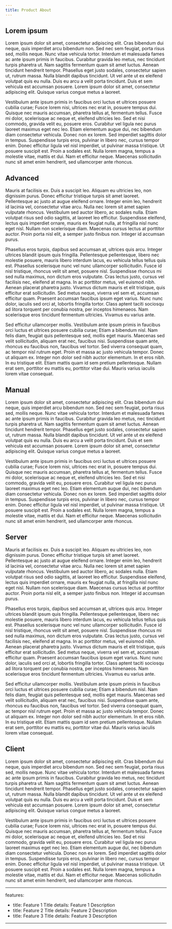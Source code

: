 ```yaml
---
title: Product About
---
```


## Lorem ipsum 

Lorem ipsum dolor sit amet, consectetur adipiscing elit. Cras bibendum dui neque, quis imperdiet arcu bibendum non. Sed nec sem feugiat, porta risus sed, mollis neque. Nunc vitae vehicula tortor. Interdum et malesuada fames ac ante ipsum primis in faucibus. Curabitur gravida leo metus, nec tincidunt turpis pharetra ut. Nam sagittis fermentum quam sit amet luctus. Aenean tincidunt hendrerit tempor. Phasellus eget justo sodales, consectetur sapien ut, rutrum massa. Nulla blandit dapibus tincidunt. Ut vel ante ut ex eleifend volutpat quis eu nulla. Duis eu arcu a velit porta tincidunt. Duis et sem vehicula est accumsan posuere. Lorem ipsum dolor sit amet, consectetur adipiscing elit. Quisque varius congue metus a laoreet.

Vestibulum ante ipsum primis in faucibus orci luctus et ultrices posuere cubilia curae; Fusce lorem nisi, ultrices nec erat in, posuere tempus dui. Quisque nec mauris accumsan, pharetra tellus at, fermentum tellus. Fusce mi dolor, scelerisque ac neque et, eleifend ultricies leo. Sed et nisi commodo, gravida velit eu, posuere eros. Curabitur vel ligula nec purus laoreet maximus eget nec leo. Etiam elementum augue dui, nec bibendum diam consectetur vehicula. Donec non ex lorem. Sed imperdiet sagittis dolor in tempus. Suspendisse turpis eros, pulvinar in libero nec, cursus tempor enim. Donec efficitur ligula vel nisl imperdiet, ut pulvinar massa tristique. Ut posuere suscipit est. Proin a sodales est. Nulla lorem magna, tempus a molestie vitae, mattis et dui. Nam et efficitur neque. Maecenas sollicitudin nunc sit amet enim hendrerit, sed ullamcorper ante rhoncus.

## Advanced

Mauris at facilisis ex. Duis a suscipit leo. Aliquam eu ultricies leo, non dignissim purus. Donec efficitur tristique turpis sit amet laoreet. Pellentesque ac justo at augue eleifend ornare. Integer enim leo, hendrerit id lacinia vel, consectetur vitae arcu. Nulla nec lorem sit amet sapien vulputate rhoncus. Vestibulum sed auctor libero, ac sodales nulla. Etiam volutpat risus sed odio sagittis, at laoreet leo efficitur. Suspendisse eleifend, lectus quis imperdiet ornare, mauris ex feugiat nulla, at fringilla nisl nunc eget nisl. Nullam non scelerisque diam. Maecenas cursus lectus at porttitor auctor. Proin porta nisl elit, a semper justo finibus non. Integer id accumsan purus.

Phasellus eros turpis, dapibus sed accumsan at, ultrices quis arcu. Integer ultrices blandit ipsum quis fringilla. Pellentesque pellentesque, libero nec molestie posuere, mauris libero interdum lacus, eu vehicula tellus tellus quis est. Phasellus scelerisque nunc vel nunc ullamcorper sollicitudin. Fusce id nisl tristique, rhoncus velit sit amet, posuere nisl. Suspendisse rhoncus mi sed nulla maximus, non dictum eros vulputate. Cras lectus justo, cursus vel facilisis nec, eleifend at magna. In ac porttitor metus, vel euismod nibh. Aenean placerat pharetra justo. Vivamus dictum mauris et elit tristique, quis efficitur erat sollicitudin. Sed metus neque, viverra vel sem et, accumsan efficitur quam. Praesent accumsan faucibus ipsum eget varius. Nunc nunc dolor, iaculis sed orci at, lobortis fringilla tortor. Class aptent taciti sociosqu ad litora torquent per conubia nostra, per inceptos himenaeos. Nam scelerisque eros tincidunt fermentum ultricies. Vivamus eu varius ante.

Sed efficitur ullamcorper mollis. Vestibulum ante ipsum primis in faucibus orci luctus et ultrices posuere cubilia curae; Etiam a bibendum nisl. Nam felis diam, feugiat quis pellentesque sed, mollis eget mauris. Maecenas sed velit sollicitudin, aliquam erat nec, faucibus nisi. Suspendisse quam ante, rhoncus eu faucibus non, faucibus vel tortor. Sed viverra consequat quam, ac tempor nisl rutrum eget. Proin et massa ac justo vehicula tempor. Donec ut aliquam ex. Integer non dolor sed nibh auctor elementum. In et eros nibh. In eu tristique elit. Etiam mattis quam id sem pretium pellentesque. Nullam erat sem, porttitor eu mattis eu, porttitor vitae dui. Mauris varius iaculis lorem vitae consequat.

## Manual

Lorem ipsum dolor sit amet, consectetur adipiscing elit. Cras bibendum dui neque, quis imperdiet arcu bibendum non. Sed nec sem feugiat, porta risus sed, mollis neque. Nunc vitae vehicula tortor. Interdum et malesuada fames ac ante ipsum primis in faucibus. Curabitur gravida leo metus, nec tincidunt turpis pharetra ut. Nam sagittis fermentum quam sit amet luctus. Aenean tincidunt hendrerit tempor. Phasellus eget justo sodales, consectetur sapien ut, rutrum massa. Nulla blandit dapibus tincidunt. Ut vel ante ut ex eleifend volutpat quis eu nulla. Duis eu arcu a velit porta tincidunt. Duis et sem vehicula est accumsan posuere. Lorem ipsum dolor sit amet, consectetur adipiscing elit. Quisque varius congue metus a laoreet.

Vestibulum ante ipsum primis in faucibus orci luctus et ultrices posuere cubilia curae; Fusce lorem nisi, ultrices nec erat in, posuere tempus dui. Quisque nec mauris accumsan, pharetra tellus at, fermentum tellus. Fusce mi dolor, scelerisque ac neque et, eleifend ultricies leo. Sed et nisi commodo, gravida velit eu, posuere eros. Curabitur vel ligula nec purus laoreet maximus eget nec leo. Etiam elementum augue dui, nec bibendum diam consectetur vehicula. Donec non ex lorem. Sed imperdiet sagittis dolor in tempus. Suspendisse turpis eros, pulvinar in libero nec, cursus tempor enim. Donec efficitur ligula vel nisl imperdiet, ut pulvinar massa tristique. Ut posuere suscipit est. Proin a sodales est. Nulla lorem magna, tempus a molestie vitae, mattis et dui. Nam et efficitur neque. Maecenas sollicitudin nunc sit amet enim hendrerit, sed ullamcorper ante rhoncus.

## Server

Mauris at facilisis ex. Duis a suscipit leo. Aliquam eu ultricies leo, non dignissim purus. Donec efficitur tristique turpis sit amet laoreet. Pellentesque ac justo at augue eleifend ornare. Integer enim leo, hendrerit id lacinia vel, consectetur vitae arcu. Nulla nec lorem sit amet sapien vulputate rhoncus. Vestibulum sed auctor libero, ac sodales nulla. Etiam volutpat risus sed odio sagittis, at laoreet leo efficitur. Suspendisse eleifend, lectus quis imperdiet ornare, mauris ex feugiat nulla, at fringilla nisl nunc eget nisl. Nullam non scelerisque diam. Maecenas cursus lectus at porttitor auctor. Proin porta nisl elit, a semper justo finibus non. Integer id accumsan purus.

Phasellus eros turpis, dapibus sed accumsan at, ultrices quis arcu. Integer ultrices blandit ipsum quis fringilla. Pellentesque pellentesque, libero nec molestie posuere, mauris libero interdum lacus, eu vehicula tellus tellus quis est. Phasellus scelerisque nunc vel nunc ullamcorper sollicitudin. Fusce id nisl tristique, rhoncus velit sit amet, posuere nisl. Suspendisse rhoncus mi sed nulla maximus, non dictum eros vulputate. Cras lectus justo, cursus vel facilisis nec, eleifend at magna. In ac porttitor metus, vel euismod nibh. Aenean placerat pharetra justo. Vivamus dictum mauris et elit tristique, quis efficitur erat sollicitudin. Sed metus neque, viverra vel sem et, accumsan efficitur quam. Praesent accumsan faucibus ipsum eget varius. Nunc nunc dolor, iaculis sed orci at, lobortis fringilla tortor. Class aptent taciti sociosqu ad litora torquent per conubia nostra, per inceptos himenaeos. Nam scelerisque eros tincidunt fermentum ultricies. Vivamus eu varius ante.

Sed efficitur ullamcorper mollis. Vestibulum ante ipsum primis in faucibus orci luctus et ultrices posuere cubilia curae; Etiam a bibendum nisl. Nam felis diam, feugiat quis pellentesque sed, mollis eget mauris. Maecenas sed velit sollicitudin, aliquam erat nec, faucibus nisi. Suspendisse quam ante, rhoncus eu faucibus non, faucibus vel tortor. Sed viverra consequat quam, ac tempor nisl rutrum eget. Proin et massa ac justo vehicula tempor. Donec ut aliquam ex. Integer non dolor sed nibh auctor elementum. In et eros nibh. In eu tristique elit. Etiam mattis quam id sem pretium pellentesque. Nullam erat sem, porttitor eu mattis eu, porttitor vitae dui. Mauris varius iaculis lorem vitae consequat.

## Client

Lorem ipsum dolor sit amet, consectetur adipiscing elit. Cras bibendum dui neque, quis imperdiet arcu bibendum non. Sed nec sem feugiat, porta risus sed, mollis neque. Nunc vitae vehicula tortor. Interdum et malesuada fames ac ante ipsum primis in faucibus. Curabitur gravida leo metus, nec tincidunt turpis pharetra ut. Nam sagittis fermentum quam sit amet luctus. Aenean tincidunt hendrerit tempor. Phasellus eget justo sodales, consectetur sapien ut, rutrum massa. Nulla blandit dapibus tincidunt. Ut vel ante ut ex eleifend volutpat quis eu nulla. Duis eu arcu a velit porta tincidunt. Duis et sem vehicula est accumsan posuere. Lorem ipsum dolor sit amet, consectetur adipiscing elit. Quisque varius congue metus a laoreet.

Vestibulum ante ipsum primis in faucibus orci luctus et ultrices posuere cubilia curae; Fusce lorem nisi, ultrices nec erat in, posuere tempus dui. Quisque nec mauris accumsan, pharetra tellus at, fermentum tellus. Fusce mi dolor, scelerisque ac neque et, eleifend ultricies leo. Sed et nisi commodo, gravida velit eu, posuere eros. Curabitur vel ligula nec purus laoreet maximus eget nec leo. Etiam elementum augue dui, nec bibendum diam consectetur vehicula. Donec non ex lorem. Sed imperdiet sagittis dolor in tempus. Suspendisse turpis eros, pulvinar in libero nec, cursus tempor enim. Donec efficitur ligula vel nisl imperdiet, ut pulvinar massa tristique. Ut posuere suscipit est. Proin a sodales est. Nulla lorem magna, tempus a molestie vitae, mattis et dui. Nam et efficitur neque. Maecenas sollicitudin nunc sit amet enim hendrerit, sed ullamcorper ante rhoncus.

---
features:
- title: Feature 1 Title
  details: Feature 1 Description
- title: Feature 2 Title
  details: Feature 2 Description
- title: Feature 3 Title
  details: Feature 3 Description
---
